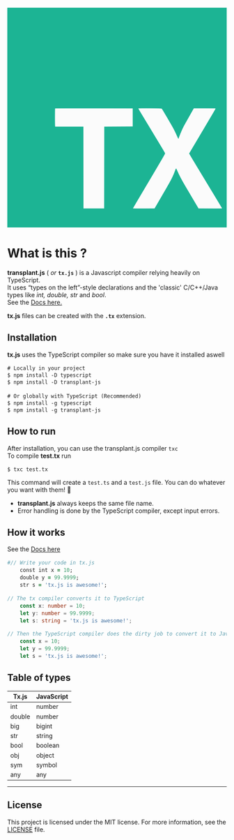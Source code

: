 ![image alt <](https://github.com/ati-n/tx.js/blob/main/tx-logo.svg)
# What is this ?

**transplant.js** ( _or_ **`tx.js`** ) is a Javascript compiler relying heavily on TypeScript.  
It uses “types on the left”-style declarations and the 'classic' C/C++/Java types like _int, double, str_ and _bool_.  
See the [Docs here.](https://github.com/ati-n/tx.js/blob/main/docs.md)

**tx.js**  files can be created with the **`.tx`** extension.


## Installation
**tx.js** uses the TypeScript compiler so make sure you have it installed aswell 

```shell
# Locally in your project
$ npm install -D typescript
$ npm install -D transplant-js

# Or globally with TypeScript (Recommended)
$ npm install -g typescript
$ npm install -g transplant-js
```

## How to run
After installation, you can use the transplant.js compiler `txc`  
To compile **test.tx** run
```shell
$ txc test.tx
```
This command will create a `test.ts` and a `test.js` file. You can do whatever you want with them! 🥳
+ **transplant.js**  always keeps the same file name.
+ Error handling is done by the TypeScript compiler, except input errors.


## How it works  
See the [Docs here](https://github.com/ati-n/tx.js/blob/main/docs.md)  
```ruby
#// Write your code in tx.js
    const int x = 10;
    double y = 99.9999;
    str s = 'tx.js is awesome!';
```
```typescript
// The tx compiler converts it to TypeScript
    const x: number = 10;
    let y: number = 99.9999;
    let s: string = 'tx.js is awesome!';
```
```javascript
// Then the TypeScript compiler does the dirty job to convert it to JavaScript
    const x = 10;
    let y = 99.9999;
    let s = 'tx.js is awesome!';
```


## Table of types

| Tx.js       | JavaScript |
|-------------|------------|
| int         | number     |
| double      | number     |
| big         | bigint     |
| str         | string     |
| bool        | boolean    |
| obj         | object     |
| sym         | symbol     |
| any         | any        |

---


## License
This project is licensed under the MIT license. For more information, see the [LICENSE](https://github.com/ati-n/tx.js/blob/main/LICENSE) file.
